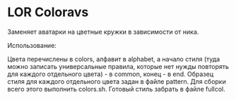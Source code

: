 LOR Coloravs
==============

Заменяет аватарки на цветные кружки в зависимости от ника.

Использование:

Цвета перечислены в colors, алфавит в alphabet, а начало стиля 
(туда можно записать универсальные правила, которые нет нужды повторять 
для каждого отдельного цвета) - в common, конец - в end. Образец стиля 
для каждого отдельного цвета задан в файле pattern. Для сборки 
всего этого выполнить colors.sh. Готовый стиль забрать в файле fullcol.
